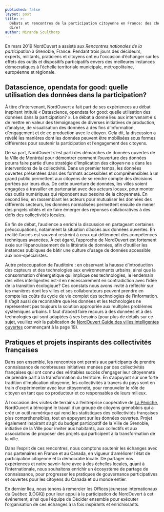 ```yaml
---
published: false
layout: post
title: >-
  Débats et rencontres de la participation citoyenne en France: des choses à se
  dire!
author: Miranda Sculthorp
---
```


En mars 2019 NordOuvert a assisté aux _Rencontres nationales de la participation_ à Grenoble, France. Pendant trois jours des décideurs, experts, militants, praticiens et citoyens ont eu l'occasion d’échanger sur les effets des outils et dispositifs participatifs envers des meilleures instances démocratiques à l’échelle territoriale municipale, métropolitaine, européenne et régionale.

## Datascience, opendata for good: quelle utilisation des données dans la participation?  
À titre d’intervenant, NordOuvert a fait part de ses expériences au débat inspirant intitulé « Datascience, opendata for good: quelle utilisation des données dans la participation? ». Le débat a donné lieu aux intervenant·e·s de mettre en valeur des témoignages de diverses initiatives de production, d’analyse, de visualisation des données à des fins d’information, d’engagement et de co production avec le citoyen. Cela dit, la discussion a révélé les manières dont les données peuvent être mobilisées sous formes différentes pour soutenir la participation et l’engagement des citoyens.
 
De sa part, NordOuvert s’est parti des démarches de données ouvertes de la Ville de Montréal pour démontrer comment l’ouverture des données pourra faire partie d’une stratégie d'implication des citoyen·ne·s dans les interventions de la collectivité. Dans un premier temps, les données ouvertes présentées dans des formats accessibles et compréhensibles à un grand public permettent aux citoyens de se rendre compte des décisions portées par leurs élus. De cette ouverture de données, les villes soient engagées à travailler en partenariat avec des acteurs locaux, pour monter des outils numériques qui répondent aux besoins de la citoyenneté. En second lieu, en rassemblant les acteurs pour mutualiser les données des différents secteurs, les données normalisées permettent ensuite de mener des projets ciblés et de faire émerger des réponses collaboratives à des défis des collectivités locales.
 
En fin de débat, l’audience a enrichi la discussion en partageant certaines préoccupations, notamment la situation d’accès aux données ouvertes. En réalité l’accès est souvent restreint à ceux qui détiennent des compétences techniques avancées. À cet égard, l’approche de NordOuvert est fortement axée sur l’épanouissement de la littératie de données, afin d’outiller les instances publiques de bâtir une culture d’usage de données accessible aux non-spécialistes.
 
Autre préoccupation de l’auditoire : en observant la hausse d’introduction des capteurs et des technologies aux environnements urbains, ainsi que la consommation d'énergétique qui implique ces technologies, le lendemain des villes intelligentes est-il en nécessairement en contradiction avec l’idée de la transition écologique? Ces constats nous avons invité à réfléchir sur les manières dont les villes et ses collaborateurs peuvent prendre en compte les coûts du cycle de vie complet des technologies de l’information. Il s’agit aussi de reconnaître que les données et les technologies ne représentent pas toujours la solution appropriée aux multiples problèmes systémiques urbains. Il faut d’abord faire recours à des données et à des technologies qui sont adaptées à ses besoins (pour plus de détails sur ce sujet, veuillez voir la publication de [NordOuvert Guide des villes intelligentes ouvertes](https://docs.google.com/document/d/1rQjdip4wewzNX0eovehtP7YoqemjuasfG0LUk_K244M/edit) commençant à la page 19).

## Pratiques et projets inspirants des collectivités françaises 
Dans son ensemble, les rencontres ont permis aux participants de prendre connaissance de nombreuses initiatives menées par des collectivités françaises qui ont connu des véritables succès d’engager leur citoyenneté de prendre part à la transformation du territoire. En s’appuyant sur une forte tradition d’implication citoyenne, les collectivités à travers du pays sont en train d'expérimenter avec leur citoyenneté, pour renouveler le rôle de citoyen en tant que co producteur et co responsables de leurs milieux.
 
À l’occasion des visites de terrains à l’entreprise coopérative de [La Péniche](https://la-coop.net/la-scop-la-peniche/), NordOuvert a témoigné le travail d’un groupe de citoyens grenoblois qui a créé un outil numérique qui rend les statistiques des collectivités françaises plus compréhensibles, tout en appuyant sur les données ouvertes. Projet également inspirant s’agit du budget participatif de la Ville de Grenoble, initiative de la Ville pour inviter aux habitants, aux collectifs et aux associations de proposer des projets qui participent à la transformation de la ville.
 
Dans l’esprit de ces rencontres, nous comptons soutenir les échanges avec nos partenaires en France et au Canada, en vigueur d’améliorer l’état de participation citoyenne et la démocratie locale. De partager nos expériences et notre savoir-faire avec à des échelles locales, quant à l’internationale, nous souhaitons enrichir un écosystème de partage de connaissance, pour progresser les pratiques de gouvernance participatives et ouvertes pour les citoyens du Canada et du monde entier.
 
En dernier lieu, nous tenons à remercier les Offices jeunesse internationaux du Québec (LOGIQ) pour leur appui à la participation de NordOuvert à cet événement, ainsi que l’équipe de Décider ensemble pour exécuter l’organisation de ces échanges à la fois inspirants et enrichissants.
